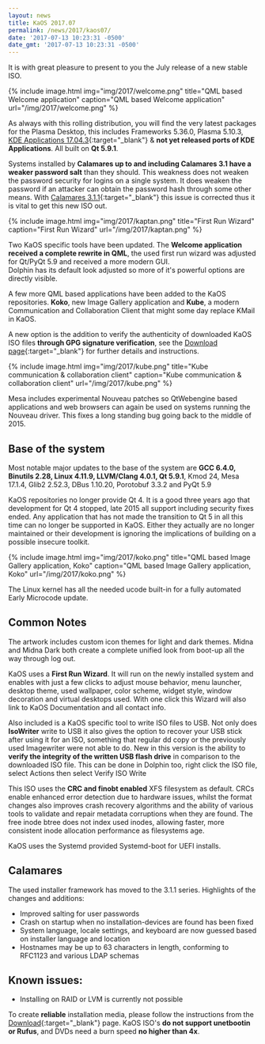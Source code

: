```yaml
---
layout: news
title: KaOS 2017.07
permalink: /news/2017/kaos07/
date: '2017-07-13 10:23:31 -0500'
date_gmt: '2017-07-13 10:23:31 -0500'
---
```

It is with great pleasure to present to you the July release of a new stable ISO.

{% include image.html
            img="img/2017/welcome.png"
            title="QML based Welcome application"
            caption="QML based Welcome application"
            url="/img/2017/welcome.png" %}

As always with this rolling distribution, you will find the very latest packages for the Plasma Desktop, this includes Frameworks 5.36.0, Plasma 5.10.3, [KDE Applications 17.04.3](https://www.kde.org/announcements/announce-applications-17.04.3.php){:target="_blank"} & **not yet released ports of KDE Applications**. All built on **Qt 5.9.1**.

Systems installed by **Calamares up to and including Calamares 3.1 have a weaker password salt** than they should. This weakness does not weaken the password security for logins on a single system. It does weaken the password if an attacker can obtain the password hash through some other means. With [Calamares 3.1.1](https://calamares.io/calamares-cve/){:target="_blank"} this issue is corrected thus it is vital to get this new ISO out.

{% include image.html
            img="img/2017/kaptan.png"
            title="First Run Wizard"
            caption="First Run Wizard"
            url="/img/2017/kaptan.png" %}
            
Two KaOS specific tools have been updated. The **Welcome application received a complete rewrite in QML**, the used first run wizard was adjusted for Qt/PyQt 5.9 and received a more modern GUI.  
Dolphin has its default look adjusted so more of it's powerful options are directly visible.

A few more QML based applications have been added to the KaOS repositories. **Koko**, new Image Gallery application and **Kube**, a modern Communication and Collaboration Client that might some day replace KMail in KaOS.

A new option is the addition to verify the authenticity of downloaded KaOS ISO files **through GPG signature verification**, see the [Download page](https://kaosx.us/pages/download/#authenticity-check){:target="_blank"} for further details and instructions.

{% include image.html
            img="img/2017/kube.png"
            title="Kube communication & collaboration client"
            caption="Kube communication & collaboration client"
            url="/img/2017/kube.png" %}

Mesa includes experimental Nouveau patches so QtWebengine based applications and web browsers can again be used on systems running the Nouveau driver. This fixes a long standing bug going back to the middle of 2015.

## Base of the system
Most notable major updates to the base of the system are **GCC 6.4.0, Binutils 2.28, Linux 4.11.9, LLVM/Clang 4.0.1, Qt 5.9.1**, Kmod 24, Mesa 17.1.4, Glib2 2.52.3, DBus 1.10.20, Porotobuf 3.3.2 and PyQt 5.9

KaOS repositories no longer provide Qt 4. It is a good three years ago that development for Qt 4 stopped, late 2015 all support including security fixes ended. Any application that has not made the transition to Qt 5 in all this time can no longer be supported in KaOS. Either they actually are no longer maintained or their development is ignoring the implications of building on a possible insecure toolkit.

{% include image.html
            img="img/2017/koko.png"
            title="QML based Image Gallery application, Koko"
            caption="QML based Image Gallery application, Koko"
            url="/img/2017/koko.png" %}

The Linux kernel has all the needed ucode built-in for a fully automated Early Microcode update. 

## Common Notes
The artwork includes custom icon themes for light and dark themes. Midna and Midna Dark both create a complete unified look from boot-up all the way through log out.

KaOS uses a **First Run Wizard**. It will run on the newly installed system and enables with just a few clicks to adjust mouse behavior, menu launcher, desktop theme, used wallpaper, color scheme, widget style, window decoration and virtual desktops used. With one click this Wizard will also link to KaOS Documentation and all contact info.

Also included is a KaOS specific tool to write ISO files to USB. Not only does **IsoWriter** write to USB it also gives the option to recover your USB stick after using it for an ISO, something that regular dd copy or the previously used Imagewriter were not able to do.  New in this version is the ability to **verify the integrity of the written USB flash drive** in comparison to the downloaded ISO file.  This can be done in Dolphin too, right click the ISO file, select Actions then select Verify ISO Write 

This ISO uses the **CRC and finobt enabled** XFS filesystem as default. CRCs enable enhanced error detection due to hardware issues, whilst the format changes also improves crash recovery algorithms and the ability of various tools to validate and repair metadata corruptions when they are found. The free inode btree does not index used inodes, allowing faster, more consistent inode allocation performance as filesystems age.

KaOS uses the Systemd provided Systemd-boot for UEFI installs.

## Calamares
The used installer framework has moved to the 3.1.1 series. Highlights of the changes and additions:

* Improved salting for user passwords
* Crash on startup when no installation-devices are found has been fixed
* System language, locale settings, and keyboard are now guessed based on installer language and location
* Hostnames may be up to 63 characters in length, conforming to RFC1123 and various LDAP schemas

## Known issues:
* Installing on RAID or LVM is currently not possible

To create **reliable** installation media, please follow the instructions from the [Download](http://kaosx.us/download/){:target="_blank"} page. KaOS ISO's **do not support unetbootin or Rufus**, and DVDs need a burn speed **no higher than 4x**.
